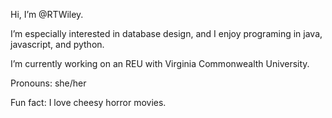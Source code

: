 Hi, I’m @RTWiley.

I’m especially interested in database design, and I enjoy programing in java, javascript, and python.

I’m currently working on an REU with Virginia Commonwealth University.

Pronouns: she/her

Fun fact: I love cheesy horror movies.

<!---
RTWiley/RTWiley is a ✨ special ✨ repository because its `README.md` (this file) appears on your GitHub profile.
You can click the Preview link to take a look at your changes.
--->
